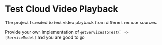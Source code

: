 # Test Cloud Video Playback

The project I created to test video playback from different remote sources.

Provide your own implementation of `getServicesToTest() -> [ServiceModel]` and you are good to go
